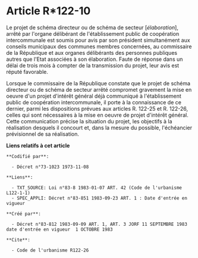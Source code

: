 # Article R*122-10

Le projet de schéma directeur ou de schéma de secteur [*élaboration*], arrêté par l'organe délibérant de l'établissement
public de coopération intercommunale est soumis pour avis par son président simultanément aux conseils municipaux des
communes membres concernées, au commissaire de la République et aux organes délibérants des personnes publiques autres que
l'Etat associées à son élaboration. Faute de réponse dans un délai de trois mois à compter de la transmission du projet, leur
avis est réputé favorable.

Lorsque le commissaire de la République constate que le projet de schéma directeur ou de schéma de secteur arrêté compromet
gravement la mise en oeuvre d'un projet d'intérêt général déjà communiqué à l'établissement public de coopération
intercommunale, il porte à la connaissance de ce dernier, parmi les dispositions prévues aux articles R. 122-25 et R. 122-26,
celles qui sont nécessaires à la mise en oeuvre de projet d'intérêt général. Cette communication précise la situation du
projet, les objectifs à la réalisation desquels il concourt et, dans la mesure du possible, l'échéancier prévisionnel de sa
réalisation.

**Liens relatifs à cet article**

	**Codifié par**:

	  - Décret n°73-1023 1973-11-08

	**Liens**:

	  - TXT_SOURCE: Loi n°83-8 1983-01-07 ART. 42 (Code de l'urbanisme L122-1-1)
	  - SPEC_APPLI: Décret n°83-851 1983-09-23 ART. 1 : Date d'entrée en vigueur

	**Créé par**:

	  - Décret n°83-812 1983-09-09 ART. 1, ART. 3 JORF 11 SEPTEMBRE 1983 date d'entrée en vigueur  1 OCTOBRE 1983

	**Cite**:

	  - Code de l'urbanisme R122-26
